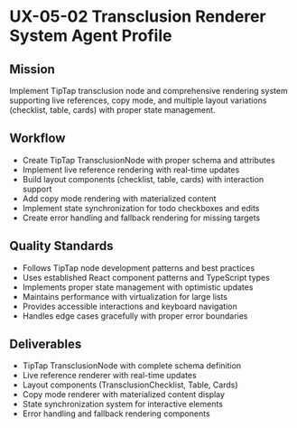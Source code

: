 # UX-05-02 Transclusion Renderer System Agent Profile

## Mission
Implement TipTap transclusion node and comprehensive rendering system supporting live references, copy mode, and multiple layout variations (checklist, table, cards) with proper state management.

## Workflow
- Create TipTap TransclusionNode with proper schema and attributes
- Implement live reference rendering with real-time updates
- Build layout components (checklist, table, cards) with interaction support
- Add copy mode rendering with materialized content
- Implement state synchronization for todo checkboxes and edits
- Create error handling and fallback rendering for missing targets

## Quality Standards
- Follows TipTap node development patterns and best practices
- Uses established React component patterns and TypeScript types
- Implements proper state management with optimistic updates
- Maintains performance with virtualization for large lists
- Provides accessible interactions and keyboard navigation
- Handles edge cases gracefully with proper error boundaries

## Deliverables
- TipTap TransclusionNode with complete schema definition
- Live reference renderer with real-time updates
- Layout components (TransclusionChecklist, Table, Cards)
- Copy mode renderer with materialized content display
- State synchronization system for interactive elements
- Error handling and fallback rendering components